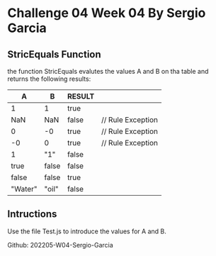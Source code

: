 # Challenge 04 Week 04 By Sergio Garcia

## StricEquals Function

the function StricEquals  evalutes the values A and B on tha table and returns the following  results: 

| A       | B     | RESULT |                   |
| ------- | ----- | ------ | ----------------- |
| 1       | 1     | true   |                   |
| NaN     | NaN   | false  | // Rule Exception |
| 0       | -0    | true   | // Rule Exception |
| -0      | 0     | true   | // Rule Exception |
| 1       | "1"   | false  |                   |
| true    | false | false  |                   |
| false   | false | true   |                   |
| "Water" | "oil" | false  |

## Intructions
Use the file Test.js to introduce the values for A and B.

Github:
202205-W04-Sergio-Garcia
